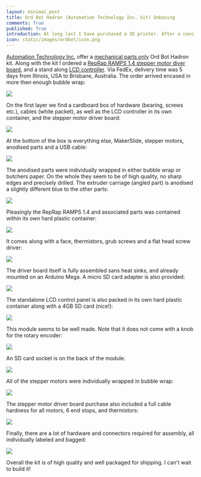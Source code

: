 ```yaml
---
layout: minimal_post
title: Ord Bot Hadron (Automation Technology Inc. kit) Unboxing 
comments: True 
published: True 
introduction: At long last I have purchased a 3D printer. After a considerable period of indecision, I finally settled on an Ord Bot Hadron kit; all Aluminum construction, no 3D printed parts, it seems ideal for modding. This is what's in the box.
icon: static/images/ordbot/icon.png
---
```


[Automation Technology Inc.](http://www.automationtechnologiesinc.com/) offer a [mechanical parts only](http://www.automationtechnologiesinc.com/products-page/3d-printer/3d-printer-mechanical-platform-no-controller) Ord Bot Hadron kit.
Along with the kit I ordered a [RepRap RAMPS 1.4 stepper motor diver board](http://www.automationtechnologiesinc.com/products-page/3d-printer/ramps-pre-assembled-kit-complete), and a stand along [LCD controller](http://www.automationtechnologiesinc.com/products-page/3d-printer/lcd-control-panel-for-3d-printers-using-ramps-1-4).
Via FedEx, delivery time was 5 days from Illinois, USA to Brisbane, Australia.
The order arrived encased in more then enough bubble wrap:

![](/static/images/ordbot/layer1.png)

On the first layer we find a cardboard box of hardware (bearing, screws etc.), cables (white packet), as well as the LCD controller in its own container, and the stepper motor driver board:

![](/static/images/ordbot/layer2.png)

At the bottom of the box is everything else, MakerSlide, stepper motors, anodised parts and a USB cable:

![](/static/images/ordbot/layer3.png)

The anodised parts were individually wrapped in either bubble wrap or butchers paper. On the whole they seem to be of high quality, no sharp edges and precisely drilled. The extruder carriage (angled part) is anodised a slightly different blue to the other parts:

![](/static/images/ordbot/anodised_parts.png)

Pleasingly the RepRap RAMPS 1.4 and associated parts was contained within its own hard plastic container:

![](/static/images/ordbot/controller_box.png)

It comes along with a face, thermistors, grub screws and a flat head screw driver:

![](/static/images/ordbot/controller_parts.png)

The driver board itself is fully assembled sans heat sinks, and already mounted on an Arduino Mega. A micro SD card adapter is also provided:

![](/static/images/ordbot/controller.png)

The standalone LCD control panel is also packed in its own hard plastic container along with a 4GB SD card (nice!):

![](/static/images/ordbot/lcd_box.png)

This module seems to be well made. Note that it does not come with a knob for the rotary encoder:

![](/static/images/ordbot/lcd_front.png)

An SD card socket is on the back of the module:

![](/static/images/ordbot/lcd_rear.png)

All of the stepper motors were individually wrapped in bubble wrap:

![](/static/images/ordbot/motor.png)

The stepper motor driver board purchase also included a full cable hardness for all motors, 6 end stops, and thermistors:

![](/static/images/ordbot/cables.png)

Finally, there are a lot of hardware and connectors required for assembly, all individually labeled and bagged:

![](/static/images/ordbot/everything.png)

Overall the kit is of high quality and well packaged for shipping. I can't wait to build it!
